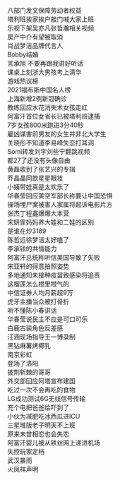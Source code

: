 八部门发文保障劳动者权益  
塔利班挨家挨户敲门喊大家上班  
乐视下架吴亦凡张哲瀚相关视频  
房产中介有望被取消  
肖战梦洁品牌代言人  
Bobby结婚  
言承旭 不要再跟我讲好听话  
课桌上刻浙大男孩考上清华  
游戏热议榜  
2021福布斯中国名人榜  
上海新增2例新冠确诊  
教练回应水花消失术女孩走红  
阿富汗首位女省长已被塔利班逮捕  
7岁女孩800米跑进3分40秒  
雇凶谋害前男友的女生并非北大学生  
关晓彤不知道李易峰失恋打耳洞  
Somi转发刘宇刘些宁翻跳视频  
都27了还没有头像自由  
黄磊收到了张艺兴的专辑  
乔晶晶同款星星眼妆  
小姨带娃真是太欢乐了  
华春莹回应美空军部长称要让中国恐惧  
操场埋尸案被害人家属将起诉电影片方  
张杰丁程鑫爆爆大本营  
宋妍霏妈妈养大娃和二娃的区别  
是谁在炒3189  
陈哲远徐梦洁太好嗑了  
李承铉的共情能力  
阿富汗总统称听信美国导致了失败  
宋亚轩的得意拍照姿势  
多地通知未接种疫苗致感染将追责  
这榴莲怎么橙里橙气的  
中信证券人均月薪超9万  
虎牙主播当众被打骨折  
听不懂陈小春讲话  
华春莹说民主不应是可口可乐  
白鹿古装角色反差感  
汪涵现场指导王一博录制  
黑钻麻薯烤椰乳  
南京彩虹  
登场了洛阳  
披荆斩棘的哥哥  
外交部回应阿塔宣布建国  
吃过一次不会再吃的食物  
LG成功测试6G无线信号传输  
充个电把爸爸给吓到了  
小伙为减肥吃冰西瓜进ICU  
三星堆版老子明天不上班  
原来未曾相恋也会失恋  
阿富汗婴儿被从铁丝网上递进机场  
失控玩家定档  
武汉暴雨  
火凤祥声明  
